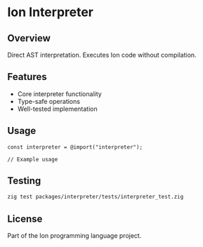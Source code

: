 # Ion Interpreter

## Overview

Direct AST interpretation. Executes Ion code without compilation.

## Features

- Core interpreter functionality
- Type-safe operations
- Well-tested implementation

## Usage

```zig
const interpreter = @import("interpreter");

// Example usage
```

## Testing

```bash
zig test packages/interpreter/tests/interpreter_test.zig
```

## License

Part of the Ion programming language project.
